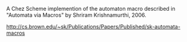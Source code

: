 A Chez Scheme implemention of the automaton macro described in "Automata via Macros" by Shriram Krishnamurthi, 2006.

http://cs.brown.edu/~sk/Publications/Papers/Published/sk-automata-macros



